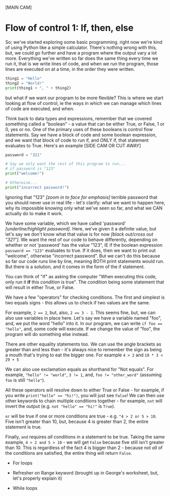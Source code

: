 [MAIN CAM]
# Flow of control 1: If, then, else
So; we've started exploring some basic programming. right now we're kind of using Python like a simple calculator. There's nothing wrong with this, but, we could go further and have a program where the output vary a lot more. Everything we've written so far does the same thing every time we run it, that is we write lines of code, and when we run the program, those lines are executed on at a time, in the order they were written. 
``` py
thing1 = "Hello"
thing2 = "World!"
print(thing1 + ", " + thing2)
```
but what if we want our program to be more flexible? This is where we start looking at flow of control, ie the ways in which we can manage which lines of code are executed, and when.

Think back to data types and expressions, remember that we covered something called a "boolean" - a value that can be either True, or False, 1 or 0, yes or no. One of the primary uses of these booleans is control flow statements. Say we have a block of code and some boolean expression, and we want that block of code to run if, and ONLY if, that statement evaluates to True. Here's an example
[SIDE CAM OR CUT AWAY]
``` py
password = "321"

# Say we only want the rest of this program to run...
# if password is "123"
print("welcome!")

# Otherwise...
print("incorrect password!")
```
Ignoring that "123" *[zoom in to face for emphasis]* terrible password that you should never use in real life - let's clarify: what we want to happen here, why its impossible knowing only what we've seen so far, and what we CAN actually do to make it work.

We have some variable, which we have called 'password' *[underline/highlight password]*. Here, we've given it a definite value, but let's say we don't know what that value is for now *[black out/cross out "321"]*. We want the rest of our code to behave differently, depending on whether or not 'password' has the value "123", IE if the boolean expression `password == "123"` evaluates to true. If it does, then we want to print out "welcome", otherwise "incorrect password". But we can't do this because so far our code runs line by line, meaning BOTH print statements would run. But there is a solution, and it comes in the form of the if statement.

You can think of "if" as asking the computer "When executing this code, only run it **if** this *condition* is true". The condition being some statement that will result in either True, or False.

We have a few "operators" for checking conditions. The first and simplest is two equals signs - this allows us to check if two values are the same.

For example, `2 == 2`, but, also, `2 == 3 - 1`. This seems fine, but, we can also use variables in place here. Let's say we have a variable named "foo", and, we put the word "hello" into it. In our program, we can write `if foo == "hello"`, and, some code will execute. If we change the value of "foo", the program will do something else instead.

There are other equality statements too. We can use the angle brackets as greater than and less than - it's always nice to remember the sign as being a mouth that's trying to eat the bigger one. For example `4 > 2` and `10 * 3 < 29 + 5`

We can also use exclamation equals as shorthand for "Not equals". For example, `"hello" != "world"`, `3 != 1`, and, `foo != "other_word"` (assuming `foo` is still `"hello"`).

All these operators will resolve down to either True or False - for example, if you write `print("hello" == "hi!")`, you will just see `False`! We can then use other keywords to chain multiple conditions together - for example, `not` will invert the output (e.g. `not "hello" == "hi!"` is `True`).

`or` will be true if one or more conditions are true - e.g. `"4 > 2 or 5 > 10`. Five isn't greater than 10, but, because 4 is greater than 2, the entire statement is true.

Finally, `and` requires *all* conditions in a statement to be true. Taking the same example, `4 > 2 and 5 > 10` - we will get `False` because five still isn't greater than 10. This is regardless of the fact 4 is bigger than 2 - because not *all* of the conditions are satisfied, the entire thing will return `False`.

- For loops

- Refresher on Range keyword (brought up in George's worksheet, but, let's properly explain it)

- While loops